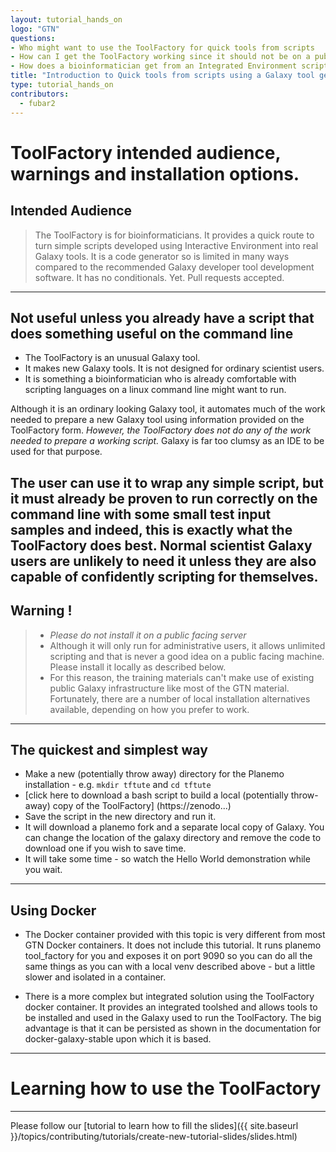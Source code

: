 ```yaml
---
layout: tutorial_hands_on
logo: "GTN"
questions:
- Who might want to use the ToolFactory for quick tools from scripts
- How can I get the ToolFactory working since it should not be on a public server?
- How does a bioinformatician get from an Integrated Environment script to a proper Galaxy tool?
title: "Introduction to Quick tools from scripts using a Galaxy tool generator"
type: tutorial_hands_on
contributors:
  - fubar2
---
```


# ToolFactory intended audience, warnings and installation options.

## Intended Audience

> The ToolFactory is for bioinformaticians.
> It provides a quick route to turn simple scripts developed using Interactive Environment into real Galaxy tools.
> It is a code generator so is limited in many ways compared to the recommended Galaxy developer tool development software.
> It has no conditionals. Yet. Pull requests accepted.

---

## Not useful unless you already have a script that does something useful on the command line

- The ToolFactory is an unusual Galaxy tool.
- It makes new Galaxy tools. It is not designed for ordinary scientist users.
- It is something a bioinformatician who is already comfortable with scripting languages on a linux command line might want to run.

Although it is an ordinary looking Galaxy tool, it automates much of the work needed to prepare a new Galaxy
tool using information provided on the ToolFactory form. *However, the ToolFactory does not do any of the work needed to prepare a working script.*
Galaxy is far too clumsy as an IDE to be used for that purpose.

The user can use it to wrap any simple script, but it must already be proven to run correctly on the command line with some small test input samples and indeed,
this is exactly what the ToolFactory does best.
Normal scientist Galaxy users are unlikely to need it unless they are also capable of confidently scripting for themselves.
---
## Warning !

>- *Please do not install it on a public facing server*
>- Although it will only run for administrative users, it allows unlimited scripting and that is never a good idea on a public facing machine. Please install it locally as described below.
>- For this reason, the training materials can't make use of existing public Galaxy infrastructure like most of the GTN material. Fortunately, there are a number of local installation alternatives available, depending on how you prefer to work.

---
## The quickest and simplest way

- Make a new (potentially throw away) directory for the Planemo installation - e.g. `mkdir tftute` and `cd tftute`
- [click here to download a bash script to build a local (potentially throw-away) copy of the ToolFactory] (https://zenodo...)
- Save the script in the new directory and run it.
- It will download a planemo fork and a separate local copy of Galaxy. You can change the location of the galaxy directory
and remove the code to download one if you wish to save time.
- It will take some time - so watch the Hello World demonstration while you wait.
---
## Using Docker

- The Docker container provided with this topic is very different from most GTN Docker containers. It does not include this tutorial.
It runs planemo tool_factory for you and exposes it on port 9090 so you can do all the same things as you
can with a local venv described above - but a little slower and isolated in a container.

- There is a more complex but integrated solution using the ToolFactory docker container. It provides an integrated toolshed and allows
tools to be installed and used in the Galaxy used to run the ToolFactory. The big advantage is that it can be persisted as shown
in the documentation for docker-galaxy-stable upon which it is based.

---

# Learning how to use the ToolFactory


---
Please follow our
[tutorial to learn how to fill the slides]({{ site.baseurl }}/topics/contributing/tutorials/create-new-tutorial-slides/slides.html)

